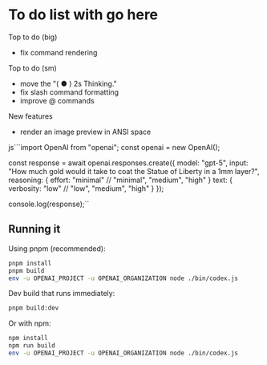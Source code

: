 # To do list with go here
Top to do (big)
- fix command rendering


Top to do (sm)
- move the "(  ●   ) 2s  Thinking."
- fix slash command formatting
- improve @ commands

New features
- render an image preview in ANSI space


js```import OpenAI from "openai";
const openai = new OpenAI();

const response = await openai.responses.create({
  model: "gpt-5",
  input: "How much gold would it take to coat the Statue of Liberty in a 1mm layer?",
  reasoning: {
    effort: "minimal" // "minimal", "medium", "high"
  }
  text: {
    verbosity: "low" // "low", "medium", "high"
  }
});

console.log(response);``

## Running it
Using pnpm (recommended):

```bash
pnpm install
pnpm build
env -u OPENAI_PROJECT -u OPENAI_ORGANIZATION node ./bin/codex.js
```

Dev build that runs immediately:

```bash
pnpm build:dev
```

Or with npm:

```bash
npm install
npm run build
env -u OPENAI_PROJECT -u OPENAI_ORGANIZATION node ./bin/codex.js
```

